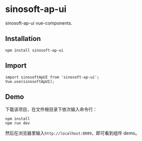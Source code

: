 # sinosoft-ap-ui
sinosoft-ap-ui vue-components.

## Installation
```
npm install sinosoft-ap-ui
```

## Import
```
import sinosoftApUI from 'sinosoft-ap-ui';
Vue.use(sinosoftApUI);
```


## Demo
下载该项目，在文件根目录下依次输入命令行：
```
npm install
npm run dev
```
然后在浏览器里输入`http://localhost:8089`，即可看到组件 demo。

